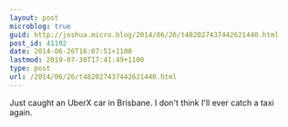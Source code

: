 ```yaml
---
layout: post
microblog: true
guid: http://joshua.micro.blog/2014/06/26/t482027437442621440.html
post_id: 41192
date: 2014-06-26T16:07:51+1100
lastmod: 2019-07-30T17:41:49+1100
type: post
url: /2014/06/26/t482027437442621440.html
---
```

Just caught an UberX car in Brisbane. I don't think I'll ever catch a taxi again.
